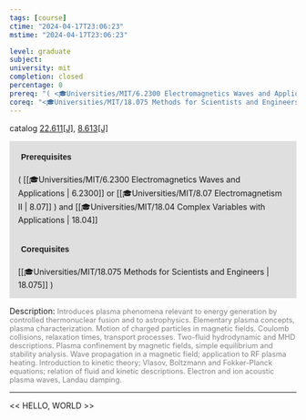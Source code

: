 ```yaml
---
tags: [course]
ctime: "2024-04-17T23:06:23"
mstime: "2024-04-17T23:06:23"

level: graduate
subject: 
university: mit
completion: closed
percentage: 0
prereq: "( <🎓Universities/MIT/6.2300 Electromagnetics Waves and Applications> or <🎓Universities/MIT/8.07 Electromagnetism II> ) and <🎓Universities/MIT/18.04 Complex Variables with Applications>"
coreq: "<🎓Universities/MIT/18.075 Methods for Scientists and Engineers> )"
---
```


catalog [22.611[J]](http://student.mit.edu/catalog/m22c.html#22.611), [8.613[J]](http://student.mit.edu/catalog/m8b.html#8.613)

<span style="display: block; padding: 15px; background-color: rgb(100, 100, 100, 0.2);"><font id="m_prereq2765_0" style="display: block; font-family: Arial, sans-serif; font-weight: bold; padding: 5px">Prerequisites</font><br><span id="prereq2765_0">( [[🎓Universities/MIT/6.2300 Electromagnetics Waves and Applications | 6.2300]] or [[🎓Universities/MIT/8.07 Electromagnetism II | 8.07]] ) and [[🎓Universities/MIT/18.04 Complex Variables with Applications | 18.04]]</span></span>
<span style="display: block; padding: 15px; background-color: rgb(100, 100, 100, 0.2);"><font id="m_coreq2765_0" style="display: block; font-family: Arial, sans-serif; font-weight: bold; padding: 5px">Corequisites</font><br><span id="coreq2765_0">[[🎓Universities/MIT/18.075 Methods for Scientists and Engineers | 18.075]] )</span></span>

<font style="">Description:</font>
<font style="color: grey; font-size: 0.8rem;">Introduces plasma phenomena relevant to energy generation by controlled thermonuclear fusion and to astrophysics. Elementary plasma concepts, plasma characterization. Motion of charged particles in magnetic fields. Coulomb collisions, relaxation times, transport processes. Two-fluid hydrodynamic and MHD descriptions. Plasma confinement by magnetic fields, simple equilibrium and stability analysis. Wave propagation in a magnetic field; application to RF plasma heating. Introduction to kinetic theory; Vlasov, Boltzmann and Fokker-Planck equations; relation of fluid and kinetic descriptions. Electron and ion acoustic plasma waves, Landau damping.</font>



---

<< HELLO, WORLD >>
